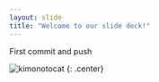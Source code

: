 ```yaml
---
layout: slide
title: "Welcome to our slide deck!"
---
```


First commit and push

![kimonotocat](https://octodex.github.com/images/kimonotocat.png)
{: .center}
